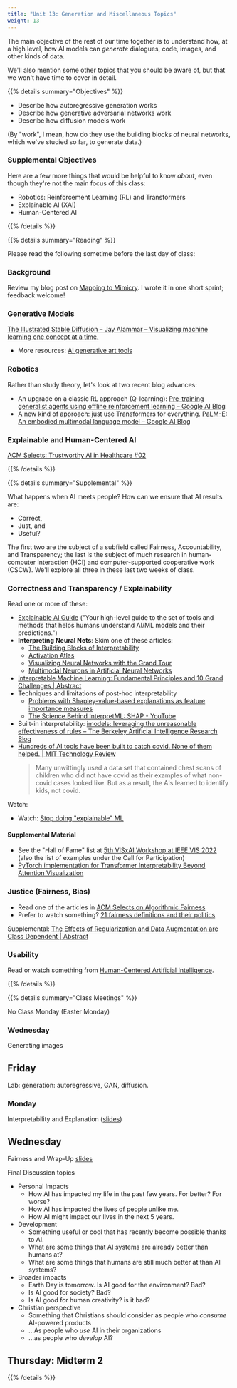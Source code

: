 ```yaml
---
title: "Unit 13: Generation and Miscellaneous Topics"
weight: 13
---
```


The main objective of the rest of our time together is to understand how, at a high level, how AI models can *generate* dialogues, code, images, and other kinds of data.

We'll also mention some other topics that you should be aware of, but that we won't have time to cover in detail.

{{% details summary="Objectives" %}}

- Describe how autoregressive generation works
- Describe how generative adversarial networks work
- Describe how diffusion models work

(By "work", I mean, how do they use the building blocks of neural networks, which we've studied so far, to generate data.)

### Supplemental Objectives

Here are a few more things that would be helpful to know *about*, even though they're not the main focus of this class:

- Robotics: Reinforcement Learning (RL) and Transformers
- Explainable AI (XAI)
- Human-Centered AI

{{% /details %}}

{{% details summary="Reading" %}}

Please read the following sometime before the last day of class:

### Background

Review my blog post on [Mapping to Mimicry](https://kenarnold.org/posts/map-to-mimic/). I wrote it in one short sprint; feedback welcome!

### Generative Models

[The Illustrated Stable Diffusion – Jay Alammar – Visualizing machine learning one concept at a time.](https://jalammar.github.io/illustrated-stable-diffusion/)

- More resources: [Ai generative art tools](https://pharmapsychotic.com/tools.html)

### Robotics

Rather than study theory, let's look at two recent blog advances:

- An upgrade on a classic RL approach (Q-learning): [Pre-training generalist agents using offline reinforcement learning – Google AI Blog](https://ai.googleblog.com/2023/02/pre-training-generalist-agents-using.html)
- A new kind of approach: just use Transformers for everything. [PaLM-E: An embodied multimodal language model – Google AI Blog](https://ai.googleblog.com/2023/03/palm-e-embodied-multimodal-language.html)

### Explainable and Human-Centered AI

[ACM Selects: Trustworthy AI in Healthcare #02](https://selects.acm.org/selections/trustworthy-ai-in-healthcare-02)

{{% /details %}}

{{% details summary="Supplemental" %}}

What happens when AI meets people? How can we ensure that AI results are:

- Correct,
- Just, and
- Useful?

The first two are the subject of a subfield called Fairness, Accountability, and Transparency; the last is the subject of much research in human-computer interaction (HCI) and computer-supported cooperative work (CSCW). We'll explore all three in these last two weeks of class.

### Correctness and Transparency / Explainability

Read one or more of these:

- [Explainable AI Guide](https://ex.pegg.io/) ("Your high-level guide to the set of tools and methods that helps humans understand AI/ML models and their predictions.")
- **Interpreting Neural Nets**: Skim one of these articles:
  - [The Building Blocks of Interpretability](https://distill.pub/2018/building-blocks/)
  - [Activation Atlas](https://distill.pub/2019/activation-atlas/)
  - [Visualizing Neural Networks with the Grand Tour](https://distill.pub/2020/grand-tour/)
  - [Multimodal Neurons in Artificial Neural Networks](https://distill.pub/2021/multimodal-neurons/)
- [Interpretable Machine Learning: Fundamental Principles and 10 Grand Challenges | Abstract](https://arxiv.org/abs/2103.11251)
- Techniques and limitations of post-hoc interpretability
  - [Problems with Shapley-value-based explanations as feature importance measures](http://proceedings.mlr.press/v119/kumar20e.html)
  - [The Science Behind InterpretML: SHAP - YouTube](https://www.youtube.com/watch?v=-taOhqkiuIo)
- Built-in interpretability: [imodels: leveraging the unreasonable effectiveness of rules – The Berkeley Artificial Intelligence Research Blog](https://bair.berkeley.edu/blog/2022/02/02/imodels/)
- [Hundreds of AI tools have been built to catch covid. None of them helped. | MIT Technology Review](https://www.technologyreview.com/2021/07/30/1030329/machine-learning-ai-failed-covid-hospital-diagnosis-pandemic)
  > Many unwittingly used a data set that contained chest scans of children who did not have covid as their examples of what non-covid cases looked like. But as a result, the AIs learned to identify kids, not covid.

Watch:

- Watch: [Stop doing "explainable" ML](https://www.youtube.com/watch?v=I0yrJz8uc5Q)

#### Supplemental Material

- See the "Hall of Fame" list at [5th VISxAI Workshop at IEEE VIS 2022](https://visxai.io/) (also the list of examples under the Call for Participation)
- [PyTorch implementation for Transformer Interpretability Beyond Attention Visualization](https://github.com/hila-chefer/Transformer-Explainability)

### Justice (Fairness, Bias)

- Read one of the articles in [ACM Selects on Algorithmic Fairness](https://selects.acm.org/selections/why-algorithmic-fairness)
- Prefer to watch something? [21 fairness definitions and their politics](https://www.youtube.com/watch?v=jIXIuYdnyyk)

Supplemental: [The Effects of Regularization and Data Augmentation are Class Dependent | Abstract](https://arxiv.org/abs/2204.03632)

### Usability

Read or watch something from [Human-Centered Artificial Intelligence](https://hcil.umd.edu/human-centered-ai/).

{{% /details %}}


{{% details summary="Class Meetings" %}}

No Class Monday (Easter Monday)


### Wednesday

Generating images

## Friday

Lab: generation: autoregressive, GAN, diffusion.

### Monday

Interpretability and Explanation ([slides](/slides/2022-04-20%20Explainable%20and%20Usable.pdf))

## Wednesday

Fairness and Wrap-Up [slides](/slides/2022-04-21%20Fairness%20and%20Wrap-Up.pdf)

Final Discussion topics

- Personal Impacts
  - How AI has impacted my life in the past few years. For better? For worse?
  - How AI has impacted the lives of people unlike me.
  - How AI might impact our lives in the next 5 years.
- Development
  - Something useful or cool that has recently become possible thanks to AI.
  - What are some things that AI systems are already better than humans at?
  - What are some things that humans are still much better at than AI systems?
- Broader impacts
  - Earth Day is tomorrow. Is AI good for the environment? Bad?
  - Is AI good for society? Bad?
  - Is AI good for human creativity? is it bad?
- Christian perspective
  - Something that Christians should consider as people who *consume* AI-powered products
  - ...As people who *use* AI in their organizations
  - ...as people who *develop* AI?

## Thursday: Midterm 2

{{% /details %}}

